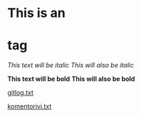 # This is an <h1> tag
*This text will be italic*
_This will also be italic_

**This text will be bold**
__This will also be bold__



[gitlog.txt](https://github.com/stjvaini/ot-harjoitustyo/blob/master/laskarit/viikko1/gitlog.txt)

[komentorivi.txt](https://github.com/stjvaini/ot-harjoitustyo/blob/master/laskarit/viikko1/komentorivi.txt)
